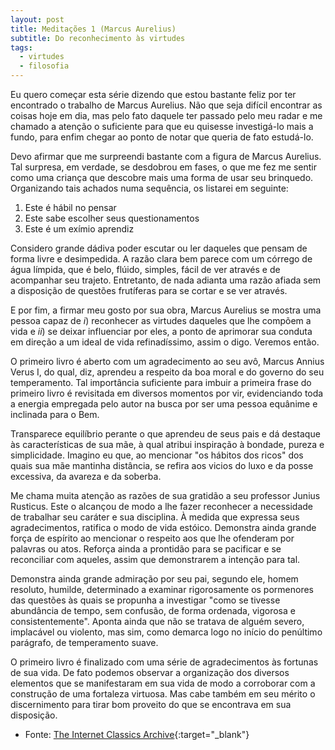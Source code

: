 ```yaml
---
layout: post
title: Meditações 1 (Marcus Aurelius)
subtitle: Do reconhecimento às virtudes
tags:
  - virtudes
  - filosofia
---
```


Eu quero começar esta série dizendo que estou bastante feliz por ter encontrado
o trabalho de Marcus Aurelius. Não que seja difícil encontrar as coisas hoje em
dia, mas pelo fato daquele ter passado pelo meu radar e me chamado a atenção o
suficiente para que eu quisesse investigá-lo mais a fundo, para enfim chegar ao
ponto de notar que queria de fato estudá-lo.

Devo afirmar que me surpreendi bastante com a figura de Marcus Aurelius. Tal
surpresa, em verdade, se desdobrou em fases, o que me fez me sentir como uma
criança que descobre mais uma forma de usar seu brinquedo. Organizando tais
achados numa sequência, os listarei em seguinte:

1. Este é hábil no pensar
2. Este sabe escolher seus questionamentos
3. Este é um exímio aprendiz

Considero grande dádiva poder escutar ou ler daqueles que pensam de forma livre
e desimpedida. A razão clara bem parece com um córrego de água límpida, que é
belo, flúido, simples, fácil de ver através e de acompanhar seu trajeto.
Entretanto, de nada adianta uma razão afiada sem a disposição de questões
frutíferas para se cortar e se ver através.

E por fim, a firmar meu gosto por sua obra, Marcus Aurelius se mostra uma pessoa
capaz de *i*) reconhecer as virtudes daqueles que lhe compõem a vida e *ii*) se
deixar influenciar por eles, a ponto de aprimorar sua conduta em direção a um
ideal de vida refinadíssimo, assim o digo. Veremos então.

O primeiro livro é aberto com um agradecimento ao seu avô, Marcus Annius Verus
I, do qual, diz, aprendeu a respeito da boa moral e do governo do seu
temperamento. Tal importância suficiente para imbuir a primeira frase do
primeiro livro é revisitada em diversos momentos por vir, evidenciando toda a
energia empregada pelo autor na busca por ser uma pessoa equânime e inclinada
para o Bem.

Transparece equilíbrio perante o que aprendeu de seus pais e dá destaque às
características de sua mãe, à qual atribui inspiração à bondade, pureza e
simplicidade. Imagino eu que, ao mencionar "os hábitos dos ricos" dos quais sua
mãe mantinha distância, se refira aos vicios do luxo e da posse excessiva, da
avareza e da soberba.

Me chama muita atenção as razões de sua gratidão a seu professor Junius
Rusticus. Este o alcançou de modo a lhe fazer reconhecer a necessidade de
trabalhar seu caráter e sua disciplina. À medida que expressa seus
agradecimentos, ratifica o modo de vida estóico. Demonstra ainda grande força de
espírito ao mencionar o respeito aos que lhe ofenderam por palavras ou atos.
Reforça ainda a prontidão para se pacificar e se reconciliar com aqueles, assim
que demonstrarem a intenção para tal.

Demonstra ainda grande admiração por seu pai, segundo ele, homem resoluto,
humilde, determinado a examinar rigorosamente os pormenores das questões às
quais se propunha a investigar "como se tivesse abundância de tempo, sem
confusão, de forma ordenada, vigorosa e consistentemente". Aponta ainda que não
se tratava de alguém severo, implacável ou violento, mas sim, como demarca logo
no início do penúltimo parágrafo, de temperamento suave.

O primeiro livro é finalizado com uma série de agradecimentos às fortunas de sua
vida. De fato podemos observar a organização dos diversos elementos que se
manifestaram em sua vida de modo a corroborar com a construção de uma fortaleza
virtuosa. Mas cabe também em seu mérito o discernimento para tirar bom proveito
do que se encontrava em sua disposição.

* Fonte: [The Internet Classics Archive][link]{:target="\_blank"}

[link]: http://classics.mit.edu/Antoninus/meditations.1.one.html
